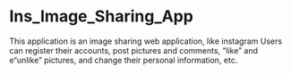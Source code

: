 # Ins_Image_Sharing_App
This application is an image sharing web application, like instagram
Users can register their accounts, post pictures and comments, “like” and e“unlike” pictures, and change their personal information, etc.

